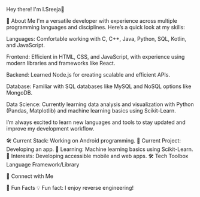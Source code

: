 Hey there! I'm I.Sreeja👋


🚀 About Me
I'm a versatile developer with experience across multiple programming languages and disciplines. Here’s a quick look at my skills:

Languages: Comfortable working with C, C++, Java, Python, SQL, Kotlin, and JavaScript.

Frontend: Efficient in HTML, CSS, and JavaScript, with experience using modern libraries and frameworks like React.

Backend: Learned Node.js for creating scalable and efficient APIs.

Database: Familiar with SQL databases like MySQL and NoSQL options like MongoDB.

Data Science: Currently learning data analysis and visualization with Python (Pandas, Matplotlib) and machine learning basics using Scikit-Learn.

I’m always excited to learn new languages and tools to stay updated and improve my development workflow.

🛠 Current Stack: Working on Android programming.
🎨 Current Project: Developing an app.
🌱 Learning: Machine learning basics using Scikit-Learn.
🤔 Interests: Developing accessible mobile and web apps.
🛠 Tech Toolbox
Language	Framework/Library
	
	
🤝 Connect with Me


🎉 Fun Facts
💡 Fun fact: I enjoy reverse engineering!
